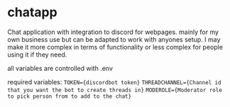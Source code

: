 # chatapp
Chat application with integration to discord for webpages. mainly for my own business use but can be adapted to work with anyones setup. I may make it more complex in terms of functionality or less complex for people using it if they need.

all variables are controlled with .env

required variables:
`TOKEN={discordbot token}`
`THREADCHANNEL={Channel id that you want the bot to create threads in}`
`MODEROLE={Moderator role to pick person from to add to the chat}`
